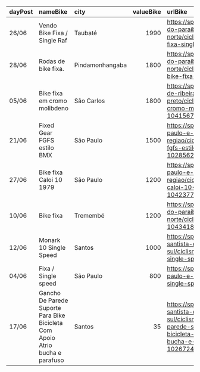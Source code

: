 | dayPost   | nameBike                                                                      | city            |   valueBike | urlBike                                                                                                                                                |
|:----------|:------------------------------------------------------------------------------|:----------------|------------:|:-------------------------------------------------------------------------------------------------------------------------------------------------------|
| 26/06     | Vendo Bike Fixa / Single Raf                                                  | Taubaté         |        1990 | https://sp.olx.com.br/vale-do-paraiba-e-litoral-norte/ciclismo/vendo-bike-fixa-single-raf-1050270363                                                   |
| 28/06     | Rodas de bike fixa.                                                           | Pindamonhangaba |        1800 | https://sp.olx.com.br/vale-do-paraiba-e-litoral-norte/ciclismo/rodas-de-bike-fixa-1048267190                                                           |
| 05/06     | Bike fixa em cromo molibdeno                                                  | São Carlos      |        1800 | https://sp.olx.com.br/regiao-de-ribeirao-preto/ciclismo/bike-fixa-em-cromo-molibdeno-1041567561                                                        |
| 21/06     | Fixed Gear FGFS estilo BMX                                                    | São Paulo       |        1500 | https://sp.olx.com.br/sao-paulo-e-regiao/ciclismo/fixed-gear-fgfs-estilo-bmx-1028562449                                                                |
| 27/06     | Bike fixa Caloi 10 1979                                                       | São Paulo       |        1200 | https://sp.olx.com.br/sao-paulo-e-regiao/ciclismo/bike-fixa-caloi-10-1979-1042377433                                                                   |
| 10/06     | Bike fixa                                                                     | Tremembé        |        1200 | https://sp.olx.com.br/vale-do-paraiba-e-litoral-norte/ciclismo/bike-fixa-1043418146                                                                    |
| 12/06     | Monark 10 Single Speed                                                        | Santos          |        1000 | https://sp.olx.com.br/baixada-santista-e-litoral-sul/ciclismo/monark-10-single-speed-1044210535                                                        |
| 04/06     | Fixa / Single speed                                                           | São Paulo       |         800 | https://sp.olx.com.br/sao-paulo-e-regiao/ciclismo/fixa-single-speed-1041263178                                                                         |
| 17/06     | Gancho De Parede Suporte Para Bike Bicicleta Com Apoio Atrio bucha e parafuso | Santos          |          35 | https://sp.olx.com.br/baixada-santista-e-litoral-sul/ciclismo/gancho-de-parede-suporte-para-bike-bicicleta-com-apoio-atrio-bucha-e-parafuso-1026724308 |